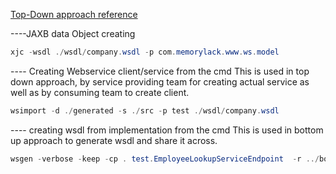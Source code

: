[Top-Down approach reference](http://www.memorylack.com/2011/06/top-down-jax-ws-web-service-provider.html)

----JAXB data Object creating 

```java
xjc -wsdl ./wsdl/company.wsdl -p com.memorylack.www.ws.model
```


---- Creating Webservice client/service from the cmd 
This is used in top down approach, by service providing team for creating actual service as well as by consuming team to create client.

```java
wsimport -d ./generated -s ./src -p test ./wsdl/company.wsdl 
```

---- creating wsdl from implementation from the cmd
This is used in bottom up approach to generate wsdl and share it across.
```java
wsgen -verbose -keep -cp . test.EmployeeLookupServiceEndpoint  -r ../bottomup -wsdl
```